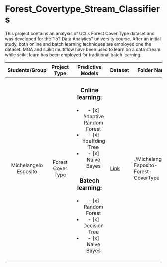 # Forest_Covertype_Stream_Classifiers

This project contains an analysis of UCI's Forest Cover Type dataset and was developed for the "IoT Data Analytics" university course. 
After an initial study, both online and batch learning techniques are employed one the dataset. MOA and scikit multiflow have been used to learn on a data stream while scikit learn has been employed for traditional batch learning.

| Students/Group | Project Type | Predictive Models | Dataset | Folder Name |
|:--------------:|:------------:|:-----------------:|---------|-------------|
|  Michelangelo Esposito              |      Forest Cover Type        |  <h3>Online learning:</h3><ul><li>- [x] Adaptive Random Forest</li><li>- [x] Hoeffding Tree   </li><li>- [x] Naive Bayes</li></ul><h3>Batech learning:</h3><ul><li>- [x] Random Forest</li><li>- [x] Decision Tree   </li><li>- [x] Naive Bayes</li></ul> |   [Link](https://archive.ics.uci.edu/ml/datasets/covertype)            |     ./Michelangelo-Esposito-Forest-CoverType        |
|                |              |                   |         |             |
